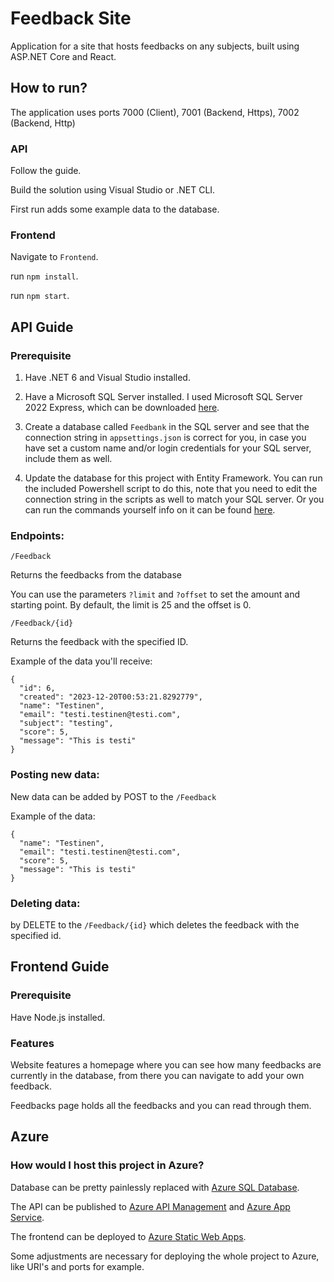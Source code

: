 # Feedback Site
Application for a site that hosts feedbacks on any subjects, built using ASP.NET Core and React. 

## How to run?
The application uses ports 7000 (Client), 7001 (Backend, Https), 7002 (Backend, Http)

### API
Follow the guide.

Build the solution using Visual Studio or .NET CLI.

First run adds some example data to the database.

### Frontend
Navigate to `Frontend`.

run `npm install`.

run `npm start`.

## API Guide
### Prerequisite

 1. Have .NET 6 and Visual Studio installed.

 1. Have a Microsoft SQL Server installed. I used Microsoft SQL Server 2022 Express, which can be downloaded [here](https://www.microsoft.com/en-us/sql-server/sql-server-downloads).

 1. Create a database called `Feedbank` in the SQL server and see that the connection string in `appsettings.json` is correct for you, in case you have set a custom name and/or login credentials for your SQL server, include them as well.

 1. Update the database for this project with Entity Framework. You can run the included Powershell script to do this, note that you need to edit the connection string in the scripts as well to match your SQL server. Or you can run the commands yourself info on it can be found [here](https://learn.microsoft.com/en-us/ef/core/managing-schemas/migrations/?tabs=dotnet-core-cli).

### Endpoints:

`/Feedback`

Returns the feedbacks from the database

You can use the parameters `?limit` and `?offset` to set the amount and starting point.
By default, the limit is 25 and the offset is 0.

`/Feedback/{id}`

Returns the feedback with the specified ID.

Example of the data you'll receive:
```
{
  "id": 6,
  "created": "2023-12-20T00:53:21.8292779",
  "name": "Testinen",
  "email": "testi.testinen@testi.com",
  "subject": "testing",
  "score": 5,
  "message": "This is testi"
}
```

### Posting new data:

New data can be added by POST to the `/Feedback`

Example of the data:
```
{
  "name": "Testinen",
  "email": "testi.testinen@testi.com",
  "score": 5,
  "message": "This is testi"
}
```

### Deleting data:

by DELETE to the `/Feedback/{id}` which deletes the feedback with the specified id.

## Frontend Guide
### Prerequisite
Have Node.js installed.

### Features
Website features a homepage where you can see how many feedbacks are currently in the database, from there you can navigate to add your own feedback.

Feedbacks page holds all the feedbacks and you can read through them.

## Azure
### How would I host this project in Azure?
Database can be pretty painlessly replaced with [Azure SQL Database](https://azure.microsoft.com/en-us/products/azure-sql/database).

The API can be published to [Azure API Management](https://azure.microsoft.com/en-us/products/api-management) and [Azure App Service](https://azure.microsoft.com/en-us/products/app-service).

The frontend can be deployed to [Azure Static Web Apps](https://azure.microsoft.com/en-us/products/app-service/static).

Some adjustments are necessary for deploying the whole project to Azure, like URI's and ports for example. 